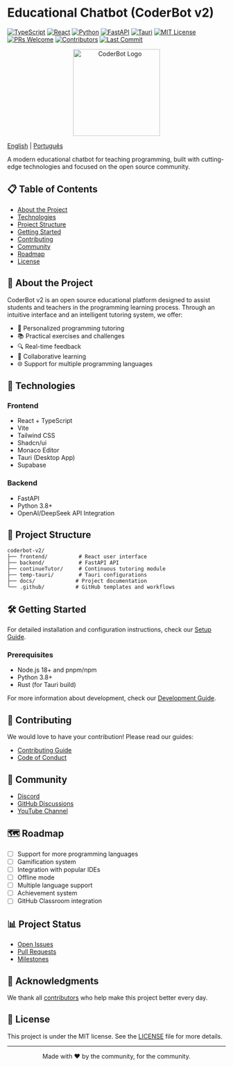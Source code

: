 # Educational Chatbot (CoderBot v2)
[![TypeScript](https://img.shields.io/badge/TypeScript-007ACC?style=for-the-badge&logo=typescript&logoColor=white)](https://www.typescriptlang.org/)
[![React](https://img.shields.io/badge/React-20232A?style=for-the-badge&logo=react&logoColor=61DAFB)](https://reactjs.org/)
[![Python](https://img.shields.io/badge/Python-3776AB?style=for-the-badge&logo=python&logoColor=white)](https://www.python.org/)
[![FastAPI](https://img.shields.io/badge/FastAPI-009688?style=for-the-badge&logo=fastapi&logoColor=white)](https://fastapi.tiangolo.com/)
[![Tauri](https://img.shields.io/badge/Tauri-FFC131?style=for-the-badge&logo=Tauri&logoColor=white)](https://tauri.studio/)
[![MIT License](https://img.shields.io/badge/License-MIT-green.svg)](https://opensource.org/licenses/MIT)
[![PRs Welcome](https://img.shields.io/badge/PRs-welcome-brightgreen.svg?style=flat-square)](http://makeapullrequest.com)
[![Contributors](https://img.shields.io/github/contributors/Chatbot-educacional/Chatbot-educacional)](https://github.com/Chatbot-educacional/Chatbot-educacional/graphs/contributors)
[![Last Commit](https://img.shields.io/github/last-commit/Chatbot-educacional/Chatbot-educacional)](https://github.com/Chatbot-educacional/Chatbot-educacional/commits/main)

<p align="center">
  <img src="../assets/logo.png" alt="CoderBot Logo" width="200"/>
</p>

[English](./README.md) | [Português](../pt-BR/README.md)

A modern educational chatbot for teaching programming, built with cutting-edge technologies and focused on the open source community.

## 📋 Table of Contents

- [About the Project](#-about-the-project)
- [Technologies](#-technologies)
- [Project Structure](#-project-structure)
- [Getting Started](#-getting-started)
- [Contributing](#-contributing)
- [Community](#-community)
- [Roadmap](#-roadmap)
- [License](#-license)

## 🎯 About the Project

CoderBot v2 is an open source educational platform designed to assist students and teachers in the programming learning process. Through an intuitive interface and an intelligent tutoring system, we offer:

- 🤖 Personalized programming tutoring
- 📚 Practical exercises and challenges
- 🔍 Real-time feedback
- 👥 Collaborative learning
- 🌐 Support for multiple programming languages

## 🚀 Technologies

### Frontend
- React + TypeScript
- Vite
- Tailwind CSS
- Shadcn/ui
- Monaco Editor
- Tauri (Desktop App)
- Supabase

### Backend
- FastAPI
- Python 3.8+
- OpenAI/DeepSeek API Integration

## 📁 Project Structure

```
coderbot-v2/
├── frontend/          # React user interface
├── backend/           # FastAPI API
├── continueTutor/     # Continuous tutoring module
├── temp-tauri/        # Tauri configurations
├── docs/             # Project documentation
└── .github/          # GitHub templates and workflows
```

## 🛠️ Getting Started

For detailed installation and configuration instructions, check our [Setup Guide](./guides/SETUP.md).

### Prerequisites
- Node.js 18+ and pnpm/npm
- Python 3.8+
- Rust (for Tauri build)

For more information about development, check our [Development Guide](./guides/DEVELOPMENT.md).

## 👥 Contributing

We would love to have your contribution! Please read our guides:

- [Contributing Guide](./CONTRIBUTING.md)
- [Code of Conduct](./CODE_OF_CONDUCT.md)

## 🌟 Community

- [Discord](https://discord.gg/your-server)
- [GitHub Discussions](https://github.com/Chatbot-educacional/Chatbot-educacional/discussions)
- [YouTube Channel](https://youtube.com/@your-channel)

## 🗺️ Roadmap

- [ ] Support for more programming languages
- [ ] Gamification system
- [ ] Integration with popular IDEs
- [ ] Offline mode
- [ ] Multiple language support
- [ ] Achievement system
- [ ] GitHub Classroom integration

## 📊 Project Status

- [Open Issues](https://github.com/Chatbot-educacional/Chatbot-educacional/issues)
- [Pull Requests](https://github.com/Chatbot-educacional/Chatbot-educacional/pulls)
- [Milestones](https://github.com/Chatbot-educacional/Chatbot-educacional/milestones)

## 🙏 Acknowledgments

We thank all [contributors](https://github.com/Chatbot-educacional/Chatbot-educacional/graphs/contributors) who help make this project better every day.

## 📝 License

This project is under the MIT license. See the [LICENSE](../../LICENSE) file for more details.

---

<p align="center">
  Made with ❤️ by the community, for the community.
</p> 